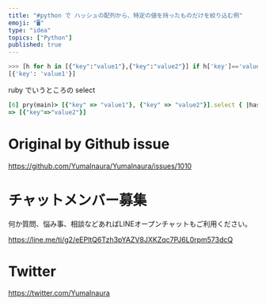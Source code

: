 ```yaml
---
title: "#python で ハッシュの配列から、特定の値を持ったものだけを絞り込む例"
emoji: "🖥"
type: "idea"
topics: ["Python"]
published: true
---
```



```py
>>> [h for h in [{"key":"value1"},{"key":"value2"}] if h['key']=='value1' ]
[{'key': 'value1'}]
```

ruby でいうところの select

```rb
[6] pry(main)> [{"key" => "value1"}, {"key" => "value2"}].select { |hash| hash['key'] == 'value2' }
=> [{"key"=>"value2"}]
```

# Original by Github issue

https://github.com/YumaInaura/YumaInaura/issues/1010








<!-- Update From Qiita API -->

# チャットメンバー募集


何か質問、悩み事、相談などあればLINEオープンチャットもご利用ください。

https://line.me/ti/g2/eEPltQ6Tzh3pYAZV8JXKZqc7PJ6L0rpm573dcQ





# Twitter


https://twitter.com/YumaInaura


<!-- Update From Qiita API -->


